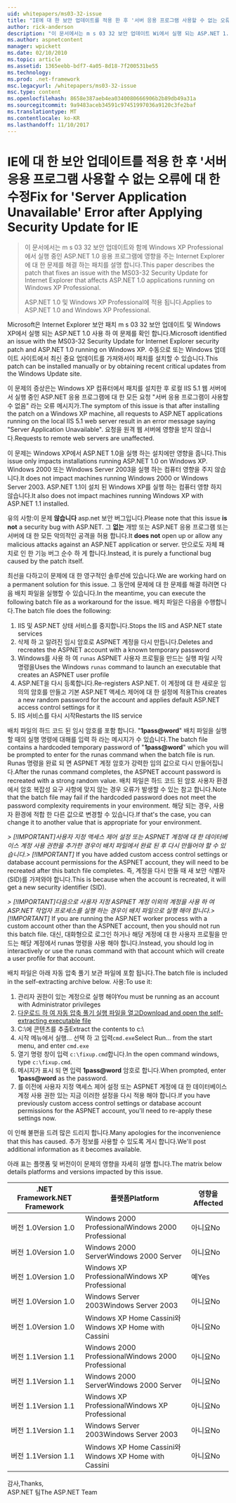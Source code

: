 ```yaml
---
uid: whitepapers/ms03-32-issue
title: "IE에 대 한 보안 업데이트를 적용 한 후 '서버 응용 프로그램 사용할 수 없는 오류에 대 한 수정 | Microsoft Docs"
author: rick-anderson
description: "이 문서에서는 m s 03 32 보안 업데이트 Wi에서 실행 되는 ASP.NET 1.0 응용 프로그램에 영향을 주는 Internet Explorer에 대 한 문제를 해결 하는 패치 설명..."
ms.author: aspnetcontent
manager: wpickett
ms.date: 02/10/2010
ms.topic: article
ms.assetid: 1365eebb-bdf7-4a05-8d18-7f200531be55
ms.technology: 
ms.prod: .net-framework
msc.legacyurl: /whitepapers/ms03-32-issue
msc.type: content
ms.openlocfilehash: 8658e387aeb4ea0340080666906b2b89db49a31a
ms.sourcegitcommit: 9a9483aceb34591c97451997036a9120c3fe2baf
ms.translationtype: MT
ms.contentlocale: ko-KR
ms.lasthandoff: 11/10/2017
---
```

<a name="fix-for-server-application-unavailable-error-after-applying-security-update-for-ie"></a><span data-ttu-id="b647d-103">IE에 대 한 보안 업데이트를 적용 한 후 '서버 응용 프로그램 사용할 수 없는 오류에 대 한 수정</span><span class="sxs-lookup"><span data-stu-id="b647d-103">Fix for 'Server Application Unavailable' Error after Applying Security Update for IE</span></span>
====================
> <span data-ttu-id="b647d-104">이 문서에서는 m s 03 32 보안 업데이트와 함께 Windows XP Professional에서 실행 중인 ASP.NET 1.0 응용 프로그램에 영향을 주는 Internet Explorer에 대 한 문제를 해결 하는 패치를 설명 합니다.</span><span class="sxs-lookup"><span data-stu-id="b647d-104">This paper describes the patch that fixes an issue with the MS03-32 Security Update for Internet Explorer that affects ASP.NET 1.0 applications running on Windows XP Professional.</span></span>
> 
> <span data-ttu-id="b647d-105">ASP.NET 1.0 및 Windows XP Professional에 적용 됩니다.</span><span class="sxs-lookup"><span data-stu-id="b647d-105">Applies to ASP.NET 1.0 and Windows XP Professional.</span></span>


<span data-ttu-id="b647d-106">Microsoft은 Internet Explorer 보안 패치 m s 03 32 보안 업데이트 및 Windows XP에서 실행 되는 ASP.NET 1.0 사용 하 여 문제를 확인 합니다.</span><span class="sxs-lookup"><span data-stu-id="b647d-106">Microsoft identified an issue with the MS03-32 Security Update for Internet Explorer security patch and ASP.NET 1.0 running on Windows XP.</span></span> <span data-ttu-id="b647d-107">수동으로 또는 Windows 업데이트 사이트에서 최신 중요 업데이트를 가져와서이 패치를 설치할 수 있습니다.</span><span class="sxs-lookup"><span data-stu-id="b647d-107">This patch can be installed manually or by obtaining recent critical updates from the Windows Update site.</span></span>

<span data-ttu-id="b647d-108">이 문제의 증상은는 Windows XP 컴퓨터에서 패치를 설치한 후 로컬 IIS 5.1 웹 서버에서 실행 중인 ASP.NET 응용 프로그램에 대 한 모든 요청 "서버 응용 프로그램이 사용할 수 없음" 라는 오류 메시지가.</span><span class="sxs-lookup"><span data-stu-id="b647d-108">The symptom of this issue is that after installing the patch on a Windows XP machine, all requests to ASP.NET applications running on the local IIS 5.1 web server result in an error message saying "Server Application Unavailable".</span></span> <span data-ttu-id="b647d-109">요청을 원격 웹 서버에 영향을 받지 않습니다.</span><span class="sxs-lookup"><span data-stu-id="b647d-109">Requests to remote web servers are unaffected.</span></span>

<span data-ttu-id="b647d-110">이 문제는 Windows XP에서 ASP.NET 1.0을 실행 하는 설치에만 영향을 줍니다.</span><span class="sxs-lookup"><span data-stu-id="b647d-110">This issue only impacts installations running ASP.NET 1.0 on Windows XP.</span></span> <span data-ttu-id="b647d-111">Windows 2000 또는 Windows Server 2003을 실행 하는 컴퓨터 영향을 주지 않습니다.</span><span class="sxs-lookup"><span data-stu-id="b647d-111">It does not impact machines running Windows 2000 or Windows Server 2003.</span></span> <span data-ttu-id="b647d-112">ASP.NET 1.1이 설치 된 Windows XP를 실행 하는 컴퓨터 영향 하지 않습니다.</span><span class="sxs-lookup"><span data-stu-id="b647d-112">It also does not impact machines running Windows XP with ASP.NET 1.1 installed.</span></span>

<span data-ttu-id="b647d-113">유의 사항:이 문제 **않습니다** asp.net 보안 버그입니다.</span><span class="sxs-lookup"><span data-stu-id="b647d-113">Please note that this issue **is not** a security bug with ASP.NET.</span></span> <span data-ttu-id="b647d-114">그 **없는** 개방 또는 ASP.NET 응용 프로그램 또는 서버에 대 한 모든 악의적인 공격을 허용 합니다.</span><span class="sxs-lookup"><span data-stu-id="b647d-114">It **does not** open up or allow any malicious attacks against an ASP.NET application or server.</span></span> <span data-ttu-id="b647d-115">만으로도 자체 패치로 인 한 기능 버그 순수 하 게 합니다.</span><span class="sxs-lookup"><span data-stu-id="b647d-115">Instead, it is purely a functional bug caused by the patch itself.</span></span>

<span data-ttu-id="b647d-116">최선을 다하고이 문제에 대 한 영구적인 솔루션에 있습니다.</span><span class="sxs-lookup"><span data-stu-id="b647d-116">We are working hard on a permanent solution for this issue.</span></span> <span data-ttu-id="b647d-117">그 동안에 문제에 대 한 문제를 해결 하려면 다음 배치 파일을 실행할 수 있습니다.</span><span class="sxs-lookup"><span data-stu-id="b647d-117">In the meantime, you can execute the following batch file as a workaround for the issue.</span></span> <span data-ttu-id="b647d-118">배치 파일은 다음을 수행합니다.</span><span class="sxs-lookup"><span data-stu-id="b647d-118">The batch file does the following:</span></span>

1. <span data-ttu-id="b647d-119">IIS 및 ASP.NET 상태 서비스를 중지합니다.</span><span class="sxs-lookup"><span data-stu-id="b647d-119">Stops the IIS and ASP.NET state services</span></span>
2. <span data-ttu-id="b647d-120">삭제 하 고 알려진 임시 암호로 ASPNET 계정을 다시 만듭니다.</span><span class="sxs-lookup"><span data-stu-id="b647d-120">Deletes and recreates the ASPNET account with a known temporary password</span></span>
3. <span data-ttu-id="b647d-121">Windows를 사용 하 여 `runas` ASPNET 사용자 프로필을 만드는 실행 파일 시작 명령을</span><span class="sxs-lookup"><span data-stu-id="b647d-121">Uses the Windows `runas` command to launch an executable that creates an ASPNET user profile</span></span>
4. <span data-ttu-id="b647d-122">ASP.NET을 다시 등록합니다.</span><span class="sxs-lookup"><span data-stu-id="b647d-122">Re-registers ASP.NET.</span></span> <span data-ttu-id="b647d-123">이 계정에 대 한 새로운 임의의 암호를 만들고 기본 ASP.NET 액세스 제어에 대 한 설정에 적용</span><span class="sxs-lookup"><span data-stu-id="b647d-123">This creates a new random password for the account and applies default ASP.NET access control settings for it</span></span>
5. <span data-ttu-id="b647d-124">IIS 서비스를 다시 시작</span><span class="sxs-lookup"><span data-stu-id="b647d-124">Restarts the IIS service</span></span>

<span data-ttu-id="b647d-125">배치 파일의 하드 코드 된 임시 암호를 포함 합니다. "**1pass@word**" 배치 파일을 실행할 때의 실행 명령에 대해를 입력 하 라는 메시지가 수 있습니다.</span><span class="sxs-lookup"><span data-stu-id="b647d-125">The batch file contains a hardcoded temporary password of "**1pass@word**" which you will be prompted to enter for the runas command when the batch file is run.</span></span> <span data-ttu-id="b647d-126">Runas 명령을 완료 되 면 ASPNET 계정 암호가 강력한 임의 값으로 다시 만들어집니다.</span><span class="sxs-lookup"><span data-stu-id="b647d-126">After the runas command completes, the ASPNET account password is recreated with a strong random value.</span></span> <span data-ttu-id="b647d-127">배치 파일은 하드 코드 된 암호 사용자 환경에서 암호 복잡성 요구 사항에 맞지 않는 경우 오류가 발생할 수 있는 참고 합니다.</span><span class="sxs-lookup"><span data-stu-id="b647d-127">Note that the batch file may fail if the hardcoded password does not meet the password complexity requirements in your environment.</span></span> <span data-ttu-id="b647d-128">해당 되는 경우, 사용자 환경에 적합 한 다른 값으로 변경할 수 있습니다.</span><span class="sxs-lookup"><span data-stu-id="b647d-128">If that's the case, you can change it to another value that is appropriate for your environment.</span></span>

<span data-ttu-id="b647d-129">*> [!IMPORTANT]*사용자 지정 액세스 제어 설정 또는 ASPNET 계정에 대 한 데이터베이스 계정 사용 권한을 추가한 경우이 배치 파일에서 완료 된 후 다시 만들어야 할 수 있습니다.</span><span class="sxs-lookup"><span data-stu-id="b647d-129">*> [!IMPORTANT]* If you have added custom access control settings or database account permissions for the ASPNET account, they will need to be recreated after this batch file completes.</span></span> <span data-ttu-id="b647d-130">즉, 계정을 다시 만들 때 새 보안 식별자 (SID)를 가져와야 합니다.</span><span class="sxs-lookup"><span data-stu-id="b647d-130">This is because when the account is recreated, it will get a new security identifier (SID).</span></span>

<span data-ttu-id="b647d-131">*> [!IMPORTANT]*다음으로 사용자 지정 ASPNET 계정 이외의 계정을 사용 하 여 ASP.NET 작업자 프로세스를 실행 하는 경우이 배치 파일으로 실행 해야 합니다.</span><span class="sxs-lookup"><span data-stu-id="b647d-131">*> [!IMPORTANT]* If you are running the ASP.NET worker process with a custom account other than the ASPNET account, then you should not run this batch file.</span></span> <span data-ttu-id="b647d-132">대신, 대화형으로 로그인 하거나 해당 계정에 대 한 사용자 프로필을 만드는 해당 계정에서 runas 명령을 사용 해야 합니다.</span><span class="sxs-lookup"><span data-stu-id="b647d-132">Instead, you should log in interactively or use the runas command with that account which will create a user profile for that account.</span></span>

<span data-ttu-id="b647d-133">배치 파일은 아래 자동 압축 풀기 보관 파일에 포함 됩니다.</span><span class="sxs-lookup"><span data-stu-id="b647d-133">The batch file is included in the self-extracting archive below.</span></span> <span data-ttu-id="b647d-134">사용:</span><span class="sxs-lookup"><span data-stu-id="b647d-134">To use it:</span></span>

1. <span data-ttu-id="b647d-135">관리자 권한이 있는 계정으로 실행 해야</span><span class="sxs-lookup"><span data-stu-id="b647d-135">You must be running as an account with Administrator privileges</span></span>
2. [<span data-ttu-id="b647d-136">다운로드 하 여 자동 압축 풀기 실행 파일을 열고</span><span class="sxs-lookup"><span data-stu-id="b647d-136">Download and open the self-extracting executable file</span></span>](ms03-32-issue/_static/fixup1.exe)
3. <span data-ttu-id="b647d-137">C:\에 콘텐츠를 추출</span><span class="sxs-lookup"><span data-stu-id="b647d-137">Extract the contents to c:\\</span></span>
4. <span data-ttu-id="b647d-138">시작 메뉴에서 실행... 선택 하 고 입력`cmd.exe`</span><span class="sxs-lookup"><span data-stu-id="b647d-138">Select Run... from the start menu, and enter `cmd.exe`</span></span>
5. <span data-ttu-id="b647d-139">열기 명령 창이 입력 `c:\fixup.cmd`합니다.</span><span class="sxs-lookup"><span data-stu-id="b647d-139">In the open command windows, type `c:\fixup.cmd`.</span></span>
6. <span data-ttu-id="b647d-140">메시지가 표시 되 면 입력  **1pass@word**  암호로 합니다.</span><span class="sxs-lookup"><span data-stu-id="b647d-140">When prompted, enter **1pass@word** as the password.</span></span>
7. <span data-ttu-id="b647d-141">를 이전에 사용자 지정 액세스 제어 설정 또는 ASPNET 계정에 대 한 데이터베이스 계정 사용 권한 있는 지금 이러한 설정을 다시 적용 해야 합니다.</span><span class="sxs-lookup"><span data-stu-id="b647d-141">If you have previously custom access control settings or database account permissions for the ASPNET account, you'll need to re-apply these settings now.</span></span>

<span data-ttu-id="b647d-142">이 인해 불편을 드려 많은 드리지 합니다.</span><span class="sxs-lookup"><span data-stu-id="b647d-142">Many apologies for the inconvenience that this has caused.</span></span> <span data-ttu-id="b647d-143">추가 정보를 사용할 수 있도록 게시 합니다.</span><span class="sxs-lookup"><span data-stu-id="b647d-143">We'll post additional information as it becomes available.</span></span>

<span data-ttu-id="b647d-144">아래 표는 플랫폼 및 버전이이 문제의 영향을 자세히 설명 합니다.</span><span class="sxs-lookup"><span data-stu-id="b647d-144">The matrix below details platforms and versions impacted by this issue.</span></span>

| <span data-ttu-id="b647d-145">.NET Framework</span><span class="sxs-lookup"><span data-stu-id="b647d-145">.NET Framework</span></span> | <span data-ttu-id="b647d-146">플랫폼</span><span class="sxs-lookup"><span data-stu-id="b647d-146">Platform</span></span> | <span data-ttu-id="b647d-147">영향을</span><span class="sxs-lookup"><span data-stu-id="b647d-147">Affected</span></span> |
| --- | --- | --- |
| <span data-ttu-id="b647d-148">버전 1.0</span><span class="sxs-lookup"><span data-stu-id="b647d-148">Version 1.0</span></span> | <span data-ttu-id="b647d-149">Windows 2000 Professional</span><span class="sxs-lookup"><span data-stu-id="b647d-149">Windows 2000 Professional</span></span> | <span data-ttu-id="b647d-150">아니요</span><span class="sxs-lookup"><span data-stu-id="b647d-150">No</span></span> |
| <span data-ttu-id="b647d-151">버전 1.0</span><span class="sxs-lookup"><span data-stu-id="b647d-151">Version 1.0</span></span> | <span data-ttu-id="b647d-152">Windows 2000 Server</span><span class="sxs-lookup"><span data-stu-id="b647d-152">Windows 2000 Server</span></span> | <span data-ttu-id="b647d-153">아니요</span><span class="sxs-lookup"><span data-stu-id="b647d-153">No</span></span> |
| <span data-ttu-id="b647d-154">버전 1.0</span><span class="sxs-lookup"><span data-stu-id="b647d-154">Version 1.0</span></span> | <span data-ttu-id="b647d-155">Windows XP Professional</span><span class="sxs-lookup"><span data-stu-id="b647d-155">Windows XP Professional</span></span> | <span data-ttu-id="b647d-156">예</span><span class="sxs-lookup"><span data-stu-id="b647d-156">Yes</span></span> |
| <span data-ttu-id="b647d-157">버전 1.0</span><span class="sxs-lookup"><span data-stu-id="b647d-157">Version 1.0</span></span> | <span data-ttu-id="b647d-158">Windows Server 2003</span><span class="sxs-lookup"><span data-stu-id="b647d-158">Windows Server 2003</span></span> | <span data-ttu-id="b647d-159">아니요</span><span class="sxs-lookup"><span data-stu-id="b647d-159">No</span></span> |
| <span data-ttu-id="b647d-160">버전 1.0</span><span class="sxs-lookup"><span data-stu-id="b647d-160">Version 1.0</span></span> | <span data-ttu-id="b647d-161">Windows XP Home Cassini와</span><span class="sxs-lookup"><span data-stu-id="b647d-161">Windows XP Home with Cassini</span></span> | <span data-ttu-id="b647d-162">아니요</span><span class="sxs-lookup"><span data-stu-id="b647d-162">No</span></span> |
| <span data-ttu-id="b647d-163">버전 1.1</span><span class="sxs-lookup"><span data-stu-id="b647d-163">Version 1.1</span></span> | <span data-ttu-id="b647d-164">Windows 2000 Professional</span><span class="sxs-lookup"><span data-stu-id="b647d-164">Windows 2000 Professional</span></span> | <span data-ttu-id="b647d-165">아니요</span><span class="sxs-lookup"><span data-stu-id="b647d-165">No</span></span> |
| <span data-ttu-id="b647d-166">버전 1.1</span><span class="sxs-lookup"><span data-stu-id="b647d-166">Version 1.1</span></span> | <span data-ttu-id="b647d-167">Windows 2000 Server</span><span class="sxs-lookup"><span data-stu-id="b647d-167">Windows 2000 Server</span></span> | <span data-ttu-id="b647d-168">아니요</span><span class="sxs-lookup"><span data-stu-id="b647d-168">No</span></span> |
| <span data-ttu-id="b647d-169">버전 1.1</span><span class="sxs-lookup"><span data-stu-id="b647d-169">Version 1.1</span></span> | <span data-ttu-id="b647d-170">Windows XP Professional</span><span class="sxs-lookup"><span data-stu-id="b647d-170">Windows XP Professional</span></span> | <span data-ttu-id="b647d-171">아니요</span><span class="sxs-lookup"><span data-stu-id="b647d-171">No</span></span> |
| <span data-ttu-id="b647d-172">버전 1.1</span><span class="sxs-lookup"><span data-stu-id="b647d-172">Version 1.1</span></span> | <span data-ttu-id="b647d-173">Windows Server 2003</span><span class="sxs-lookup"><span data-stu-id="b647d-173">Windows Server 2003</span></span> | <span data-ttu-id="b647d-174">아니요</span><span class="sxs-lookup"><span data-stu-id="b647d-174">No</span></span> |
| <span data-ttu-id="b647d-175">버전 1.1</span><span class="sxs-lookup"><span data-stu-id="b647d-175">Version 1.1</span></span> | <span data-ttu-id="b647d-176">Windows XP Home Cassini와</span><span class="sxs-lookup"><span data-stu-id="b647d-176">Windows XP Home with Cassini</span></span> | <span data-ttu-id="b647d-177">아니요</span><span class="sxs-lookup"><span data-stu-id="b647d-177">No</span></span> |

<span data-ttu-id="b647d-178">감사,</span><span class="sxs-lookup"><span data-stu-id="b647d-178">Thanks,</span></span>   
 <span data-ttu-id="b647d-179">ASP.NET 팀</span><span class="sxs-lookup"><span data-stu-id="b647d-179">The ASP.NET Team</span></span>
